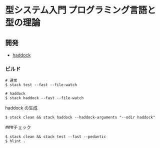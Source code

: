 # 型システム入門 プログラミング言語と型の理論

## 開発

- [haddock](https://waddlaw.github.io/TAPL/)

### ビルド

```shell
# 通常
$ stack test --fast --file-watch

# haddock
$ stack haddock --fast --file-watch
```

haddock の生成

```shell
$ stack clean && stack haddock --haddock-arguments "--odir haddock"
```

###チェック

```shell
$ stack clean && stack test --fast --pedantic
$ hlint .
```